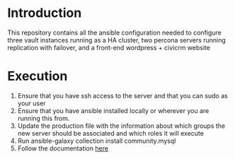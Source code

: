 # Introduction

This repository contains all the ansible configuration needed to configure three vault instances running as a HA cluster, two percona servers running replication with failover, and a front-end wordpress + civicrm website

# Execution

1. Ensure that you have ssh access to the server and that you can sudo as your user
2. Ensure that you have ansible installed locally or wherever you are running this from.
3. Update the production file with the information about which groups the new server should be associated and which roles it will execute
4. Run ansible-galaxy collection install community.mysql
5. Follow the documentation [here](https://github.com/JMAConsulting/CiviPress/wiki/201_Automated-Scripts)

